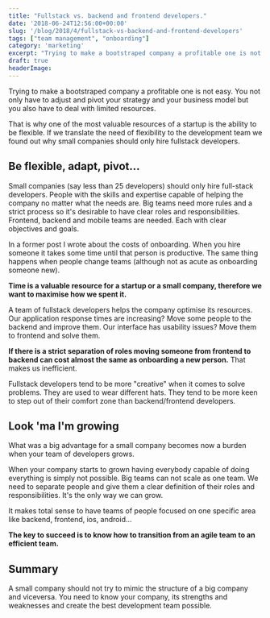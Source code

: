 ```yaml
---
title: "Fullstack vs. backend and frontend developers."
date: '2018-06-24T12:56:00+00:00'
slug: '/blog/2018/4/fullstack-vs-backend-and-frontend-developers'
tags: ["team management", "onboarding"]
category: 'marketing'
excerpt: "Trying to make a bootstraped company a profitable one is not easy.  You not only have to adjust and pivot your strategy and your business model but you also have to deal with limited resources. That is why one of the most valuable resources of a startup is the ability to be flexible. If we translate the need of flexibility to the development team we found out why small companies should only hire fullstack developers."
draft: true
headerImage:
---
```

Trying to make a bootstraped company a profitable one is not easy. You not only have to adjust and pivot your strategy and your business model but you also have to deal with limited resources.

That is why one of the most valuable resources of a startup is the ability to be flexible. If we translate the need of flexibility to the development team we found out why small companies should only hire fullstack developers.

## Be flexible, adapt, pivot...

Small companies (say less than 25 developers) should only hire full-stack developers. People with the skills and expertise capable of helping the company no matter what the needs are. Big teams need more rules and a strict process so it's desirable to have clear roles and responsibilities. Frontend, backend and mobile teams are needed. Each with clear objectives and goals.

In a former post I wrote about the costs of onboarding. When you hire someone it takes some time until that person is productive. The same thing happens when people change teams (although not as acute as onboarding someone new).

**Time is a valuable resource for a startup or a small company, therefore we want to maximise how we spent it.**

A team of fullstack developers helps the company optimise its resources. Our application response times are increasing? Move some people to the backend and improve them. Our interface has usability issues? Move them to frontend and solve them.

**If there is a strict separation of roles moving someone from frontend to backend can cost almost the same as onboarding a new person.** That makes us inefficient.

Fullstack developers tend to be more "creative" when it comes to solve problems. They are used to wear different hats. They tend to be more keen to step out of their comfort zone than backend/frontend developers.

## Look 'ma I'm growing

What was a big advantage for a small company becomes now a burden when your team of developers grows.

When your company starts to grown having everybody capable of doing everything is simply not possible. Big teams can not scale as one team. We need to separate people and give them a clear definition of their roles and responsibilities. It's the only way we can grow.

It makes total sense to have teams of people focused on one specific area like backend, frontend, ios, android...

**The key to succeed is to know how to transition from an agile team to an efficient team.**

## Summary

A small company should not try to mimic the structure of a big company and viceversa. You need to know your company, its strengths and weaknesses and create the best development team possible.
